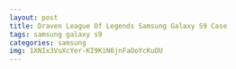```yaml
---
layout: post
title: Draven League Of Legends Samsung Galaxy S9 Case
tags: samsung galaxy s9
categories: samsung
img: 1XNIx3VuXcYer-KI9KiN6jnFaOoYcKuOU
---
```


